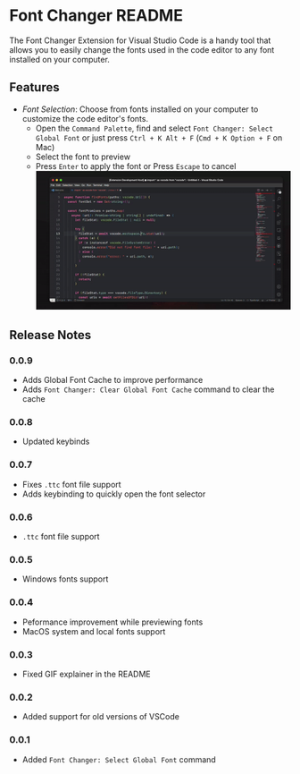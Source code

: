 # Font Changer README

The Font Changer Extension for Visual Studio Code is a handy tool that allows you to easily change the fonts used in the code editor to any font installed on your computer.

## Features

- _Font Selection_: Choose from fonts installed on your computer to customize the code editor's fonts.  
  - Open the `Command Palette`, find and select `Font Changer: Select Global Font` or just press `Ctrl + K Alt + F` (`Cmd + K Option + F` on Mac)
  - Select the font to preview
  - Press `Enter` to apply the font or Press `Escape` to cancel  
  ![Alt text](demo.gif)

## Release Notes

### 0.0.9
- Adds Global Font Cache to improve performance
- Adds `Font Changer: Clear Global Font Cache` command to clear the cache

### 0.0.8
- Updated keybinds

### 0.0.7

- Fixes `.ttc` font file support
- Adds keybinding to quickly open the font selector

### 0.0.6

- `.ttc` font file support

### 0.0.5

- Windows fonts support

### 0.0.4

- Peformance improvement while previewing fonts
- MacOS system and local fonts support

### 0.0.3

- Fixed GIF explainer in the README

### 0.0.2

- Added support for old versions of VSCode

### 0.0.1

- Added `Font Changer: Select Global Font` command
